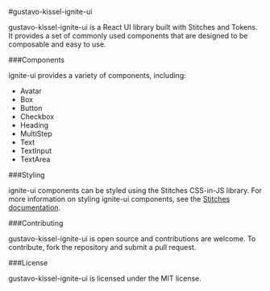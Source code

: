 #gustavo-kissel-ignite-ui

gustavo-kissel-ignite-ui is a React UI library built with Stitches and Tokens. It provides a set of commonly used components that are designed to be composable and easy to use.

###Components

ignite-ui provides a variety of components, including:

* Avatar
* Box
* Button
* Checkbox
* Heading
* MultiStep
* Text
* TextInput
* TextArea

###Styling

ignite-ui components can be styled using the Stitches CSS-in-JS library. For more information on styling ignite-ui components, see the [Stitches documentation](https://stitches.dev/docs/styling).

###Contributing

gustavo-kissel-ignite-ui is open source and contributions are welcome. To contribute, fork the repository and submit a pull request.

###License

gustavo-kissel-ignite-ui is licensed under the MIT license.
